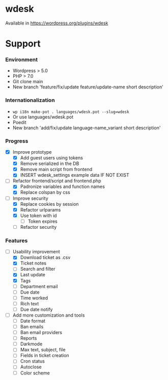 # wdesk

Available in https://wordpress.org/plugins/wdesk

# Support

### Environment

- Wordpress > 5.0 
- PHP > 7.0
- Git clone main
- New branch 'feature/fix/update feature/update-name short description'

### Internationalization

- ```wp i18n make-pot . languages/wdesk.pot --slug=wdesk```
- Or use languages/wdesk.pot
- Poedit
- New branch 'add/fix/update language-name_variant short description'

### Progress

- [X] Improve prototype
	- [X] Add guest users using tokens
	- [X] Remove serialized in the DB
	- [X] Remove main script from frontend
	- [X] INSERT wdesk_settings example data IF NOT EXIST
- [ ] Refactor frontend/script and frontend.php
	- [X] Padronize variables and function names
	- [X] Replace colspan by css
- [ ] Improve security
	- [X] Replace cookies by session
	- [X] Refactor urlparams
	- [X] Use token with id
		- [ ] Token expires
	- [ ] Refactor security

### Features

- [ ] Usability improvement
	- [X] Download ticket as .csv
	- [X] Ticket notes
	- [ ] Search and filter
	- [X] Last update
	- [X] Tags
	- [ ] Department email
	- [ ] Due date
	- [ ] Time worked
	- [ ] Rich text
	- [ ] Due date notify
- [ ] Add more customization and tools
	- [ ] Date format
	- [ ] Ban emails
	- [ ] Ban email providers
	- [ ] Reports
	- [ ] Darkmode
	- [ ] Max text, subject, file
	- [ ] Fields in ticket creation
	- [ ] Cron status
	- [ ] Autoclose
	- [ ] Color scheme
